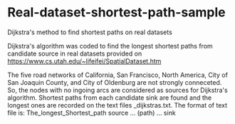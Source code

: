 # Real-dataset-shortest-path-sample
Dijkstra's method to find shortest paths on real datasets

Dijkstra's algorithm was coded to find the longest shortest paths from candidate source in real datasets provided on https://www.cs.utah.edu/~lifeifei/SpatialDataset.htm

The five road networks of California, San Francisco, North America, City of San Joaquin County, and City of Oldenburg are not strongly conneceted. So, the nodes with no ingoing arcs are considered as sources for Dijkstra's algorithm. Shortest paths from each candidate sink are found and the longest ones are recorded on the text files \_dijkstras.txt. The format of text file is: The_longest_Shortest_path source ... (path) ... sink 
